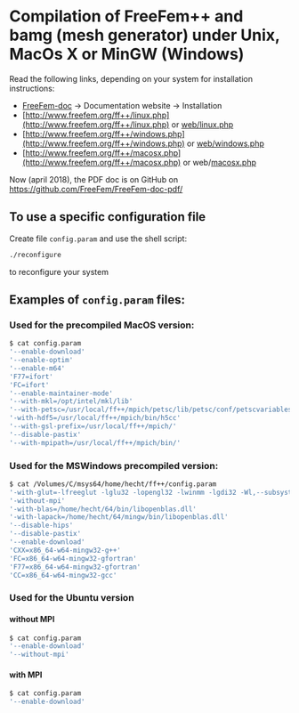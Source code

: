 <!----------------------------------------------------------------------------------->
<!--- This file is part of FreeFEM.                                               --->
<!--- Laboratoire Jacques-Louis Lions                                             --->
<!--- Sorbonne Université, UMR 7598, Paris, F-75005 France                        --->
<!---                                                                             --->
<!--- FreeFEM is free software: you can redistribute it and/or modify             --->
<!--- it under the terms of the GNU Lesser General Public License as published by --->
<!--- the Free Software Foundation, either version 3 of the License, or           --->
<!--- (at your option) any later version.                                         --->
<!---                                                                             --->
<!--- FreeFEM is distributed in the hope that it will be useful,                  --->
<!--- but WITHOUT ANY WARRANTY; without even the implied warranty of              --->
<!--- MERCHANTABILITY or FITNESS FOR A PARTICULAR PURPOSE.  See the               --->
<!--- GNU Lesser General Public License for more details.                         --->
<!---                                                                             --->
<!--- You should have received a copy of the GNU Lesser General Public License    --->
<!--- along with FreeFEM.  If not, see <http://www.gnu.org/licenses/>.            --->
<!----------------------------------------------------------------------------------->

# Compilation of FreeFem++ and bamg (mesh generator) under Unix, MacOs X or MinGW (Windows)

Read the following links, depending on your system for installation instructions:

* [FreeFem-doc](https://github.com/FreeFem/FreeFem-doc) -> Documentation website -> Installation
* [http://www.freefem.org/ff++/linux.php](http://www.freefem.org/ff++/linux.php) or [web/linux.php ](https://github.com/FreeFem/FreeFem-sources/blob/master/web/linux.php)
* [http://www.freefem.org/ff++/windows.php](http://www.freefem.org/ff++/windows.php) or [web/windows.php](https://github.com/FreeFem/FreeFem-sources/blob/master/web/windows.php)
* [http://www.freefem.org/ff++/macosx.php](http://www.freefem.org/ff++/macosx.php) or web/[macosx.php](https://github.com/FreeFem/FreeFem-sources/blob/master/web/linux.php)

Now (april 2018), the PDF doc is on GitHub on https://github.com/FreeFem/FreeFem-doc-pdf/

## To use a specific configuration file

Create file `config.param` and use the shell script:
```bash
./reconfigure
```
to reconfigure your system

## Examples of `config.param` files:

### Used for the precompiled MacOS version:
```bash
$ cat config.param
'--enable-download'
'--enable-optim'
'--enable-m64'
'F77=ifort'
'FC=ifort'
'--enable-maintainer-mode'
'--with-mkl=/opt/intel/mkl/lib'
'--with-petsc=/usr/local/ff++/mpich/petsc/lib/petsc/conf/petscvariables'
'-with-hdf5=/usr/local/ff++/mpich/bin/h5cc'
'--with-gsl-prefix=/usr/local/ff++/mpich/'
'--disable-pastix'
'--with-mpipath=/usr/local/ff++/mpich/bin/'
```

### Used for the MSWindows precompiled version:
```bash
$ cat /Volumes/C/msys64/home/hecht/ff++/config.param
'-with-glut=-lfreeglut -lglu32 -lopengl32 -lwinmm -lgdi32 -Wl,--subsystem,windows'
'-without-mpi'
'-with-blas=/home/hecht/64/bin/libopenblas.dll'
'-with-lapack=/home/hecht/64/mingw/bin/libopenblas.dll'
'--disable-hips'
'--disable-pastix'
'--enable-download'
'CXX=x86_64-w64-mingw32-g++'
'FC=x86_64-w64-mingw32-gfortran'
'F77=x86_64-w64-mingw32-gfortran'
'CC=x86_64-w64-mingw32-gcc'
```

### Used for the Ubuntu version

#### without MPI
```bash
$ cat config.param
'--enable-download'
'--without-mpi'
```

#### with MPI
```bash
$ cat config.param
'--enable-download'
```
